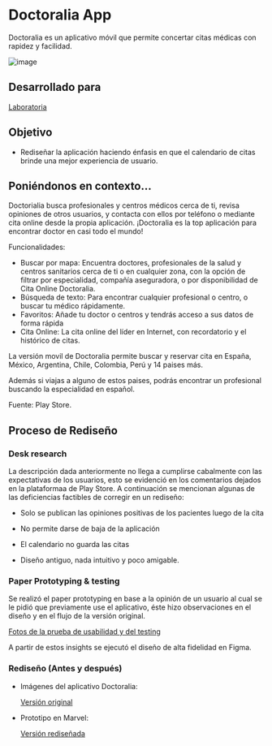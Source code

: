 # Doctoralia App

Doctoralia es un aplicativo móvil que permite concertar citas médicas con rapidez y facilidad.


![image](https://user-images.githubusercontent.com/32296818/41492098-6df7dfb6-70c2-11e8-9246-eb49f63f2642.png)


## Desarrollado para

[Laboratoria](http://www.laboratoria.la/)

## Objetivo

- Rediseñar la aplicación haciendo énfasis en que el calendario de citas brinde una mejor experiencia de usuario.

## Poniéndonos en contexto...

Doctorialia busca profesionales y centros médicos cerca de ti, revisa opiniones de otros usuarios, y contacta con ellos por teléfono o mediante cita online desde la propia aplicación. ¡Doctoralia es la top aplicación para encontrar doctor en casi todo el mundo!

Funcionalidades:
- Buscar por mapa: Encuentra doctores, profesionales de la salud y centros sanitarios cerca de ti o en cualquier zona, con la opción de filtrar por especialidad, compañía aseguradora, o por disponibilidad de Cita Online Doctoralia.
- Búsqueda de texto: Para encontrar cualquier profesional o centro, o buscar tu médico rápidamente.
- Favoritos: Añade tu doctor o centros y tendrás acceso a sus datos de forma rápida
- Cita Online: La cita online del líder en Internet, con recordatorio y el histórico de citas.

La versión movil de Doctoralia permite buscar y reservar cita en España, México, Argentina, Chile, Colombia, Perú y 14 paises más.

Además si viajas a alguno de estos paises, podrás encontrar un profesional buscando la especialidad en español.

Fuente: Play Store.

## Proceso de Rediseño

### Desk research

La descripción dada anteriormente no llega a cumplirse cabalmente con las expectativas de los usuarios, esto se evidenció en los comentarios dejados en la plataformaa de Play Store. A continuación se mencionan algunas de las deficiencias factibles de corregir en un rediseño:

- Solo se publican las opiniones positivas de los pacientes luego de la cita

- No permite darse de baja de la aplicación

- El calendario no guarda las citas 

- Diseño antiguo, nada intuitivo y poco amigable.

### Paper Prototyping & testing

Se realizó el paper prototyping en base a la opinión de un usuario al cual se le pidió que previamente use el aplicativo, éste hizo observaciones en el diseño y en el flujo de la versión original.

[Fotos de la prueba de usabilidad y del testing](https://photos.app.goo.gl/rhCpX9KiwQDLzRh7A)

A partir de estos insights se ejecutó el diseño de alta fidelidad en Figma.

### Rediseño (Antes y después)

- Imágenes del aplicativo Doctoralia:

    [Versión original](https://drive.google.com/open?id=1HpiCFbaf_WFAjgiPuptUemX-b0KPwGp-)

- Prototipo en Marvel:

    [Versión rediseñada](https://marvelapp.com/project/1977259/)

